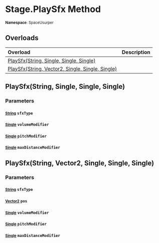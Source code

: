 # Stage.PlaySfx Method

<small>**Namespace**: SpaceUsurper</small>

## Overloads

<div markdown="1" class="member-table">

| Overload | Description |
| :------- | ----------- |
| [PlaySfx(String, Single, Single, Single)](#String_Single_Single_Single_) |  | 
| [PlaySfx(String, Vector2, Single, Single, Single)](#String_Vector2_Single_Single_Single_) |  | 

</div>

## PlaySfx(String, Single, Single, Single)
### Parameters
#### <small>[String](https://docs.microsoft.com/en-us/dotnet/api/system.string?view=netframework-4.5)</small> `sfxType`

#### <small>[Single](https://docs.microsoft.com/en-us/dotnet/api/system.single?view=netframework-4.5)</small> `volumeModifier`

#### <small>[Single](https://docs.microsoft.com/en-us/dotnet/api/system.single?view=netframework-4.5)</small> `pitchModifier`

#### <small>[Single](https://docs.microsoft.com/en-us/dotnet/api/system.single?view=netframework-4.5)</small> `maxDistanceModifier`

## PlaySfx(String, Vector2, Single, Single, Single)
### Parameters
#### <small>[String](https://docs.microsoft.com/en-us/dotnet/api/system.string?view=netframework-4.5)</small> `sfxType`

#### <small>[Vector2](https://docs.unity3d.com/ScriptReference/Vector2.html)</small> `pos`

#### <small>[Single](https://docs.microsoft.com/en-us/dotnet/api/system.single?view=netframework-4.5)</small> `volumeModifier`

#### <small>[Single](https://docs.microsoft.com/en-us/dotnet/api/system.single?view=netframework-4.5)</small> `pitchModifier`

#### <small>[Single](https://docs.microsoft.com/en-us/dotnet/api/system.single?view=netframework-4.5)</small> `maxDistanceModifier`


